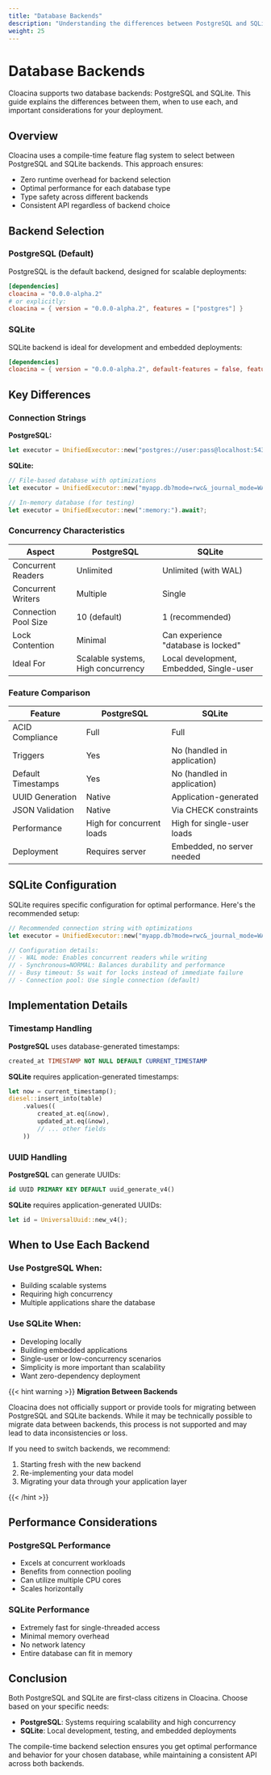 ```yaml
---
title: "Database Backends"
description: "Understanding the differences between PostgreSQL and SQLite backends in Cloacina"
weight: 25
---
```


# Database Backends

Cloacina supports two database backends: PostgreSQL and SQLite. This guide explains the differences between them, when to use each, and important considerations for your deployment.

## Overview

Cloacina uses a compile-time feature flag system to select between PostgreSQL and SQLite backends. This approach ensures:

- Zero runtime overhead for backend selection
- Optimal performance for each database type
- Type safety across different backends
- Consistent API regardless of backend choice

## Backend Selection

### PostgreSQL (Default)

PostgreSQL is the default backend, designed for scalable deployments:

```toml
[dependencies]
cloacina = "0.0.0-alpha.2"
# or explicitly:
cloacina = { version = "0.0.0-alpha.2", features = ["postgres"] }
```

### SQLite

SQLite backend is ideal for development and embedded deployments:

```toml
[dependencies]
cloacina = { version = "0.0.0-alpha.2", default-features = false, features = ["sqlite", "macros"] }
```

## Key Differences

### Connection Strings

**PostgreSQL:**
```rust
let executor = UnifiedExecutor::new("postgres://user:pass@localhost:5432/mydb").await?;
```

**SQLite:**
```rust
// File-based database with optimizations
let executor = UnifiedExecutor::new("myapp.db?mode=rwc&_journal_mode=WAL&_synchronous=NORMAL&_busy_timeout=5000").await?;

// In-memory database (for testing)
let executor = UnifiedExecutor::new(":memory:").await?;
```

### Concurrency Characteristics

| Aspect | PostgreSQL | SQLite |
|--------|------------|---------|
| Concurrent Readers | Unlimited | Unlimited (with WAL) |
| Concurrent Writers | Multiple | Single |
| Connection Pool Size | 10 (default) | 1 (recommended) |
| Lock Contention | Minimal | Can experience "database is locked" |
| Ideal For | Scalable systems, High concurrency | Local development, Embedded, Single-user |

### Feature Comparison

| Feature | PostgreSQL | SQLite |
|---------|------------|---------|
| ACID Compliance | Full | Full |
| Triggers | Yes | No (handled in application) |
| Default Timestamps | Yes | No (handled in application) |
| UUID Generation | Native | Application-generated |
| JSON Validation | Native | Via CHECK constraints |
| Performance | High for concurrent loads | High for single-user loads |
| Deployment | Requires server | Embedded, no server needed |

## SQLite Configuration

SQLite requires specific configuration for optimal performance. Here's the recommended setup:

```rust
// Recommended connection string with optimizations
let executor = UnifiedExecutor::new("myapp.db?mode=rwc&_journal_mode=WAL&_synchronous=NORMAL&_busy_timeout=5000").await?;

// Configuration details:
// - WAL mode: Enables concurrent readers while writing
// - Synchronous=NORMAL: Balances durability and performance
// - Busy timeout: 5s wait for locks instead of immediate failure
// - Connection pool: Use single connection (default)
```

## Implementation Details

### Timestamp Handling

**PostgreSQL** uses database-generated timestamps:
```sql
created_at TIMESTAMP NOT NULL DEFAULT CURRENT_TIMESTAMP
```

**SQLite** requires application-generated timestamps:
```rust
let now = current_timestamp();
diesel::insert_into(table)
    .values((
        created_at.eq(&now),
        updated_at.eq(&now),
        // ... other fields
    ))
```

### UUID Handling

**PostgreSQL** can generate UUIDs:
```sql
id UUID PRIMARY KEY DEFAULT uuid_generate_v4()
```

**SQLite** requires application-generated UUIDs:
```rust
let id = UniversalUuid::new_v4();
```

## When to Use Each Backend

### Use PostgreSQL When:
- Building scalable systems
- Requiring high concurrency
- Multiple applications share the database

### Use SQLite When:
- Developing locally
- Building embedded applications
- Single-user or low-concurrency scenarios
- Simplicity is more important than scalability
- Want zero-dependency deployment


{{< hint warning >}}
**Migration Between Backends**

Cloacina does not officially support or provide tools for migrating between PostgreSQL and SQLite backends. While it may be technically possible to migrate data between backends, this process is not supported and may lead to data inconsistencies or loss.

If you need to switch backends, we recommend:
1. Starting fresh with the new backend
2. Re-implementing your data model
3. Migrating your data through your application layer

{{< /hint >}}


## Performance Considerations

### PostgreSQL Performance
- Excels at concurrent workloads
- Benefits from connection pooling
- Can utilize multiple CPU cores
- Scales horizontally

### SQLite Performance
- Extremely fast for single-threaded access
- Minimal memory overhead
- No network latency
- Entire database can fit in memory

## Conclusion

Both PostgreSQL and SQLite are first-class citizens in Cloacina. Choose based on your specific needs:

- **PostgreSQL**: Systems requiring scalability and high concurrency
- **SQLite**: Local development, testing, and embedded deployments

The compile-time backend selection ensures you get optimal performance and behavior for your chosen database, while maintaining a consistent API across both backends.

